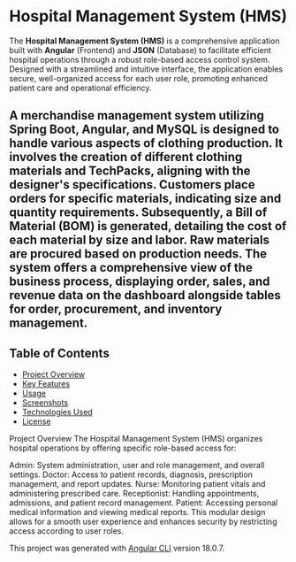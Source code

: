 # Hospital Management System (HMS)

The **Hospital Management System (HMS)** is a comprehensive application built with **Angular** (Frontend) and **JSON** (Database) to facilitate efficient hospital operations through a robust role-based access control system. Designed with a streamlined and intuitive interface, the application enables secure, well-organized access for each user role, promoting enhanced patient care and operational efficiency.

A merchandise management system utilizing Spring Boot, Angular, and MySQL is designed to handle various aspects of clothing production. It involves the creation of different clothing materials and TechPacks, aligning with the designer's specifications. Customers place orders for specific materials, indicating size and quantity requirements. Subsequently, a Bill of Material (BOM) is generated, detailing the cost of each material by size and labor. Raw materials are procured based on production needs. The system offers a comprehensive view of the business process, displaying order, sales, and revenue data on the dashboard alongside tables for order, procurement, and inventory management.
--------------------------------------------------------------

## Table of Contents
- [Project Overview](#project-overview)
- [Key Features](#key-features)
- [Usage](#usage)
- [Screenshots](#screenshots)
- [Technologies Used](#technologies-used)
- [License](#license)



Project Overview
The Hospital Management System (HMS) organizes hospital operations by offering specific role-based access for:

Admin: System administration, user and role management, and overall settings.
Doctor: Access to patient records, diagnosis, prescription management, and report updates.
Nurse: Monitoring patient vitals and administering prescribed care.
Receptionist: Handling appointments, admissions, and patient record management.
Patient: Accessing personal medical information and viewing medical reports.
This modular design allows for a smooth user experience and enhances security by restricting access according to user roles.



This project was generated with [Angular CLI](https://github.com/angular/angular-cli) version 18.0.7.
